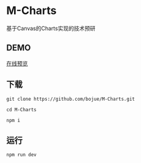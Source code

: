 # M-Charts
基于Canvas的Charts实现的技术预研

## DEMO
[在线预览](https://bojue.github.io/M-Charts)

## 下载

```
git clone https://github.com/bojue/M-Charts.git

cd M-Charts

npm i
```

## 运行

```
npm run dev

```
